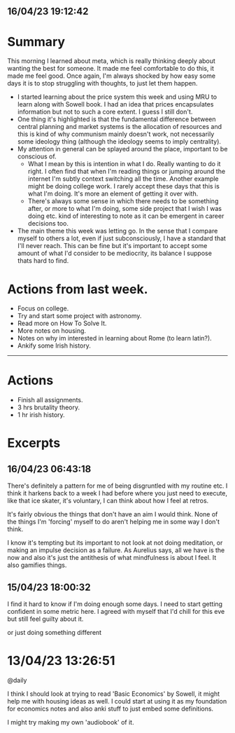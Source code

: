 ## 16/04/23 19:12:42

# Summary

This morning I learned about meta, which is really thinking deeply about wanting the best for someone. It made me feel
comfortable to do this, it made me feel good. Once again, I'm always shocked by how easy some days it is to stop
struggling with thoughts, to just let them happen. 

* I started learning about the price system this week and using MRU to learn along with Sowell book. I had an idea that
  prices encapsulates information but not to such a core extent. I guess I still don't.
* One thing it's highlighted is that the fundamental difference between central planning and market systems is the
  allocation of resources and this is kind of why communism mainly doesn't work, not necessarily some ideology thing
  (although the ideology seems to imply centrality).
* My attention in general can be splayed around the place, important to be conscious of.
    * What I mean by this is intention in what I do. Really wanting to do it right. I often find that when I'm reading
      things or jumping around the internet I'm subtly context switching all the time. Another example might be doing
      college work. I rarely accept these days that this is what I'm doing. It's more an element of getting it over
      with.
    * There's always some sense in which there needs to be something after, or more to what I'm doing, some side project
      that I wish I was doing etc. kind of interesting to note as it can be emergent in career decisions too.
* The main theme this week was letting go. In the sense that I compare myself to others a lot, even if just
  subconsciously, I have a standard that I'll never reach. This can be fine but it's important to accept some amount of
  what I'd consider to be mediocrity, its balance I suppose thats hard to find.

# Actions from last week.

* Focus on college.
* Try and start some project with astronomy.
* Read more on How To Solve It.
* More notes on housing.
* Notes on why im interested in learning about Rome (to learn latin?).
* Ankify some Irish history.

---

# Actions

* Finish all assignments.
* 3 hrs brutality theory.
* 1 hr irish history.


# Excerpts
## 16/04/23 06:43:18

There's definitely a pattern for me of being disgruntled with my routine etc. I think it harkens back to a week I had
before where you just need to execute, like that ice skater, it's voluntary, I can think about how I feel at retros.

It's fairly obvious the things that don't have an aim I would think. None of the things I'm 'forcing' myself to do
aren't helping me in some way I don't think.

I know it's tempting but its important to not look at not doing meditation, or making an impulse decision as a failure.
As Aurelius says, all we have is the now and also it's just the antithesis of what mindfulness is about I feel. It also
gamifies things.

## 15/04/23 18:00:32

I find it hard to know if I'm doing enough some days. I need to start getting confident in some metric here.
I agreed with myself that I'd chill for this eve but still feel guilty about it.

or just doing something different

# 13/04/23 13:26:51
@daily

I think I should look at trying to read 'Basic Economics' by Sowell, it might help me with housing ideas as well.
I could start at using it as my foundation for economics notes and also anki stuff to just embed some definitions.

I might try making my own 'audiobook' of it.
